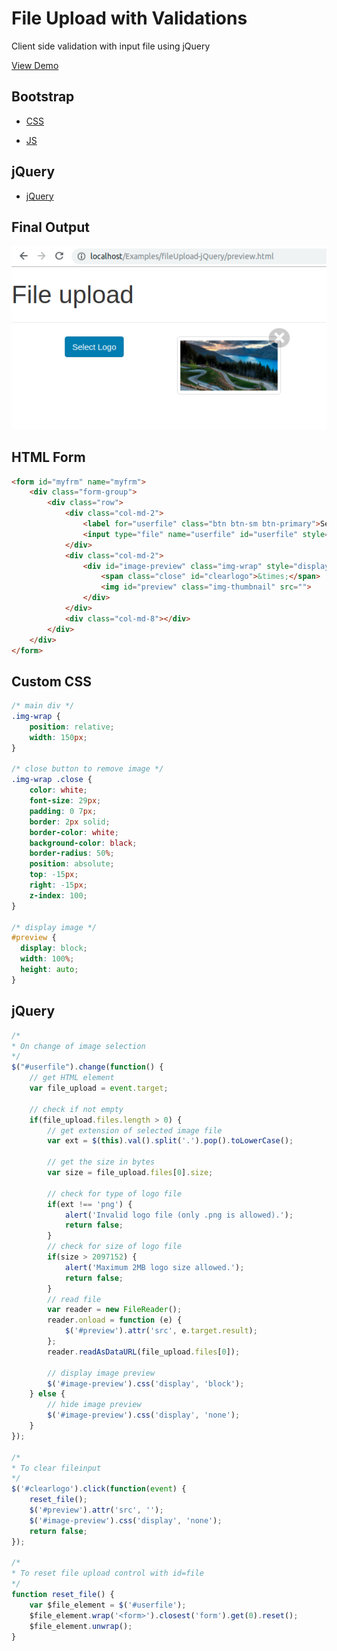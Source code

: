 # File Upload with Validations
Client side validation with input file using jQuery

[View Demo](https://aniruddhpurohit.github.io/fileUpload-jQuery/)

## Bootstrap
* [CSS](https://maxcdn.bootstrapcdn.com/bootstrap/3.3.7/css/bootstrap.min.css)

* [JS](https://maxcdn.bootstrapcdn.com/bootstrap/3.3.7/js/bootstrap.min.js)

## jQuery

* [jQuery](https://ajax.googleapis.com/ajax/libs/jquery/1.12.4/jquery.min.js)

## Final Output

![alt text](https://github.com/AniruddhPurohit/fileUpload-jQuery/blob/master/screen.png "Final Output")

## HTML Form

```html
<form id="myfrm" name="myfrm">
    <div class="form-group">
        <div class="row">
            <div class="col-md-2">
                <label for="userfile" class="btn btn-sm btn-primary">Select Logo</label>
                <input type="file" name="userfile" id="userfile" style="display: none;">		
            </div>
            <div class="col-md-2">
                <div id="image-preview" class="img-wrap" style="display:none;">
                    <span class="close" id="clearlogo">&times;</span>
                    <img id="preview" class="img-thumbnail" src="">
                </div>
            </div>
            <div class="col-md-8"></div>
        </div>
    </div>
</form>
```

## Custom CSS

```css
/* main div */
.img-wrap {
    position: relative;
    width: 150px;
}

/* close button to remove image */
.img-wrap .close {
    color: white;
    font-size: 29px;
    padding: 0 7px;
    border: 2px solid;
    border-color: white;
    background-color: black;
    border-radius: 50%;
    position: absolute;
    top: -15px;
    right: -15px;
    z-index: 100;
}

/* display image */
#preview {
  display: block;
  width: 100%;
  height: auto;
}
```
## jQuery

```javascript
/*
* On change of image selection
*/
$("#userfile").change(function() {
    // get HTML element
    var file_upload = event.target;

    // check if not empty
    if(file_upload.files.length > 0) {
        // get extension of selected image file
        var ext = $(this).val().split('.').pop().toLowerCase();
        
        // get the size in bytes
        var size = file_upload.files[0].size;

        // check for type of logo file
        if(ext !== 'png') {
            alert('Invalid logo file (only .png is allowed).');
            return false;
        }
        // check for size of logo file
        if(size > 2097152) {
            alert('Maximum 2MB logo size allowed.');
            return false;
        }
        // read file
        var reader = new FileReader();
        reader.onload = function (e) {
            $('#preview').attr('src', e.target.result);
        };
        reader.readAsDataURL(file_upload.files[0]);

        // display image preview
        $('#image-preview').css('display', 'block');
    } else {
        // hide image preview
        $('#image-preview').css('display', 'none');
    }
});

/*
* To clear fileinput
*/
$('#clearlogo').click(function(event) {
    reset_file();
    $('#preview').attr('src', '');
    $('#image-preview').css('display', 'none');
    return false;
});

/*
* To reset file upload control with id=file
*/
function reset_file() {
    var $file_element = $('#userfile');
    $file_element.wrap('<form>').closest('form').get(0).reset();
    $file_element.unwrap();
}
```